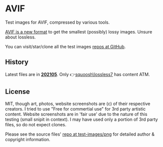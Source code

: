 # AVIF
Test images for AVIF, compressed by various tools.

[AVIF is a new format](https://netflixtechblog.com/avif-for-next-generation-image-coding-b1d75675fe4) to get the smallest (possibly) lossy images.  Unsure about lossless.

You can visit/star/clone all the test images [repos at GitHub](https://github.com/test-images).

## History

Latest files are in **[202105](./202105/202105.md)**.  Only 👉[squoosh\lossless7](202105\squoosh\losssless7) has content ATM.

## License

MIT, though art, photos, website screenshots are (c) of their respective creators.  I tried to use "Free for commertial use" for 3rd party artistic content.  Website screenshots are in 'fair use' due to the nature of this testing (small snipit in context).
I may have used only a portion of 3rd party files, so do not expect clones.

Please see the source files' [repo at test-images/png](https://test-images.github.io/png/) for detailed author & copyright information.

